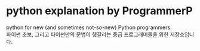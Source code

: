 # python explanation by ProgrammerP
python for new (and sometimes not-so-new) Python programmers.  
파이썬 초보, 그리고 파이썬만의 문법이 헷갈리는 중급 프로그래머들을 위한 저장소입니다.

